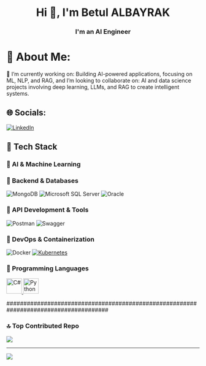 <h1 align="center">Hi 👋, I'm Betul ALBAYRAK</h1>
<h3 align="center"> I'm an AI Engineer</h3>

# 💫 About Me:
🔭 I’m currently working on: Building AI-powered applications, focusing on ML, NLP, and RAG, and I’m looking to collaborate on: AI and data science projects involving deep learning, LLMs, and RAG to create intelligent systems.


## 🌐 Socials:
[![LinkedIn](https://img.shields.io/badge/LinkedIn-%230077B5.svg?logo=linkedin&logoColor=white)](www.linkedin.com/in/betulalbayrak) 


## 🚀 Tech Stack  

### 🔹 AI & Machine Learning  

### 🔹 Backend & Databases  
![MongoDB](https://img.shields.io/badge/MongoDB-%234ea94b.svg?style=flat&logo=mongodb&logoColor=white)  ![Microsoft SQL Server](https://img.shields.io/badge/Microsoft%20SQL%20Server-%23CC2927.svg?style=flat&logo=microsoft-sql-server&logoColor=white)  ![Oracle](https://img.shields.io/badge/Oracle-%23F80000.svg?style=flat&logo=oracle&logoColor=white)  

### 🔹 API Development & Tools  
![Postman](https://img.shields.io/badge/Postman-FF6C37?style=flat&logo=postman&logoColor=white)  ![Swagger](https://img.shields.io/badge/-Swagger-%23Clojure?style=flat&logo=swagger&logoColor=white)  

### 🔹 DevOps & Containerization  
![Docker](https://img.shields.io/badge/docker-%230db7ed.svg?style=flat&logo=docker&logoColor=white)  [![Kubernetes](https://img.shields.io/badge/Kubernetes-%23326CE5.svg?style=flat&logo=kubernetes&logoColor=white)](https://kubernetes.io/)  

### 🔹 Programming Languages  
<a href="https://en.wikipedia.org/wiki/C_Sharp_(programming_language)" target="_blank">  
  <img src="https://www.svgrepo.com/show/368620/c-sharp.svg" alt="C#" width="40" height="40"/>  
</a>  
<a href="https://www.python.org/" target="_blank">  
  <img src="https://www.svgrepo.com/show/374016/python.svg" alt="Python" width="40" height="40"/>  
</a>  


######################################################################################


### 🔝 Top Contributed Repo
![](https://github-contributor-stats.vercel.app/api?username=betulalbayrak1999&limit=5&theme=dark&combine_all_yearly_contributions=true)

---
[![](https://visitcount.itsvg.in/api?id=betulalbayrak1999&icon=0&color=0)](https://visitcount.itsvg.in)

<!-- Proudly created with GPRM ( https://gprm.itsvg.in ) -->

